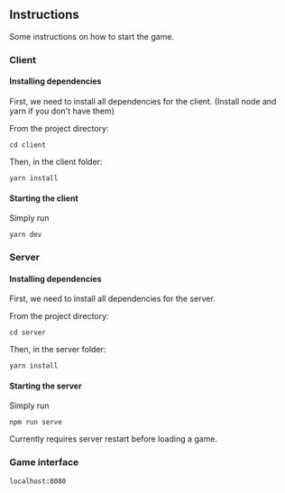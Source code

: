 ## Instructions

Some instructions on how to start the game. 

### Client

#### Installing dependencies
First, we need to install all dependencies for the client. 
(Install node and yarn if you don't have them)

From the project directory:
```
cd client
```
Then, in the client folder:
```
yarn install
```

#### Starting the client
Simply run
```
yarn dev
```

### Server

#### Installing dependencies
First, we need to install all dependencies for the server. 

From the project directory:
```
cd server
```
Then, in the server folder:
```
yarn install
```

#### Starting the server
Simply run
```
npm run serve
```
Currently requires server restart before loading a game.

### Game interface
```
localhost:8080
```
